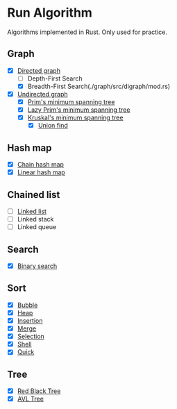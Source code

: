 # Run Algorithm

Algorithms implemented in Rust. Only used for practice.

## Graph
- [x] [Directed graph](./graph/src/digraph/mod.rs)
    - [ ] Depth-First Search
    - [x] Breadth-First Search(./graph/src/digraph/mod.rs)
- [x] [Undirected graph](./graph/src/ungraph/mod.rs)
    - [x] [Prim's minimum spanning tree](./graph/src/ungraph/mst.rs)
    - [x] [Lazy Prim's minimum spanning tree](./graph/src/ungraph/mst.rs)
    - [x] [Kruskal's minimum spanning tree](./graph/src/ungraph/mst.rs)
        - [x] [Union find](./union_find/src/lib.rs)

## Hash map
- [x] [Chain hash map](./hash_map/src/chain_hash_map.rs)
- [x] [Linear hash map](./hash_map/src/linear_hash_map.rs)

## Chained list
- [ ] [Linked list](./linked_list/src/lib.rs)
- [ ] Linked stack
- [ ] Linked queue

## Search
- [x] [Binary search](./search/src/binary_search.rs)

## Sort
- [x] [Bubble](./sort/src/bubble.rs)
- [x] [Heap](./sort/src/heap.rs)
- [x] [Insertion](./sort/src/insertion.rs)
- [x] [Merge](./sort/src/merge.rs)
- [x] [Selection](./sort/src/selection.rs)
- [x] [Shell](./sort/src/shell.rs)
- [x] [Quick](./sort/src/quick.rs)

## Tree
- [x] [Red Black Tree](./tree/src/red_black_tree)
- [x] [AVL Tree](./tree/src/avl_tree)

